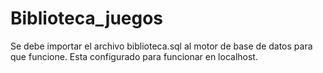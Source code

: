 # Biblioteca_juegos
Se debe importar el archivo biblioteca.sql al motor de base de datos para que funcione. Esta configurado para funcionar en localhost.
